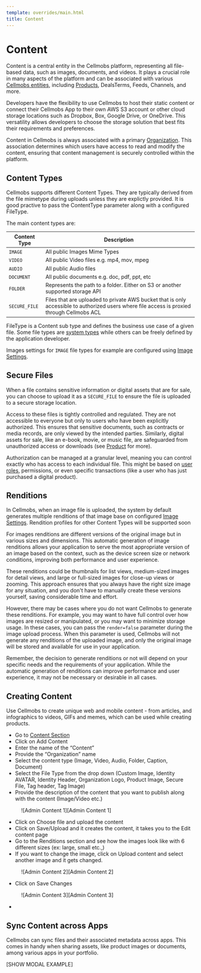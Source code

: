 ```yaml
---
template: overrides/main.html
title: Content
---
```


# Content

Content is a central entity in the Cellmobs platform, representing all file-based data, such as images, documents, and videos. It plays a crucial role in many aspects of the platform and can be associated with various [Cellmobs entities](/setup/model-schema), including [Products](/app-console/manage-products), DealsTerms, Feeds, Channels, and more.

Developers have the flexibility to use Cellmobs to host their static content or connect their Cellmobs App to their own AWS S3 account or other cloud storage locations such as Dropbox, Box, Google Drive, or OneDrive. This versatility allows developers to choose the storage solution that best fits their requirements and preferences.

Content in Cellmobs is always associated with a primary [Organization](/app-console/manage-organizations). This association determines which users have access to read and modify the content, ensuring that content management is securely controlled within the platform.

## Content Types

Cellmobs supports different Content Types. They are typically derived from the file mimetype during uploads unless they are explictly provided. It is good practive to pass the ContentType parameter along with a configured FileType. 

The main content types are:

| Content Type | Description | 
| ---------|----------|
| `IMAGE` | All public Images Mime Types | 
| `VIDEO` | All public Video files e.g. mp4, mov, mpeg | 
| `AUDIO` | All public Audio files | 
| `DOCUMENT` | All public documents e.g. doc, pdf, ppt, etc | 
| `FOLDER` | Represents the path to a folder. Either on S3 or another supported storage API  | 
| `SECURE_FILE` | Files that are uploaded to private AWS bucket that is only accessible to authorized users where file access is proxied through Cellmobs ACL | 

FileType is a Content sub type and defines the business use case of a given file. Some file types are [system types](/setup/image-settings/?h=filetype#system-file-types) while others can be freely defined by the application developer. 

Images settings for `IMAGE` file types for example are configured using [Image Settings](/setup/image-settings).   

## Secure Files

When a file contains sensitive information or digital assets that are for sale, you can choose to upload it as a `SECURE_FILE` to ensure the file is uploaded to a secure storage location.

Access to these files is tightly controlled and regulated. They are not accessible to everyone but only to users who have been explicitly authorized. This ensures that sensitive documents, such as contracts or media records, are only viewed by the intended parties. Similarly, digital assets for sale, like an e-book, movie, or music file, are safeguarded from unauthorized access or downloads (see [Product](/app-console/manage-products) for more).

Authorization can be managed at a granular level, meaning you can control exactly who has access to each individual file. This might be based on [user roles](/setup/security), permissions, or even specific transactions (like a user who has just purchased a digital product).

## Renditions

In Cellmobs, when an image file is uploaded, the system by default generates multiple renditions of that image base on configured [Image Settings](/setup/image-settings). Rendition profiles for other Content Types will be supported soon 

For images renditions are different versions of the original image but in various sizes and dimensions. This automatic generation of image renditions allows your application to serve the most appropriate version of an image based on the context, such as the device screen size or network conditions, improving both performance and user experience.

These renditions could be thumbnails for list views, medium-sized images for detail views, and large or full-sized images for close-up views or zooming. This approach ensures that you always have the right size image for any situation, and you don't have to manually create these versions yourself, saving considerable time and effort.

However, there may be cases where you do not want Cellmobs to generate these renditions. For example, you may want to have full control over how images are resized or manipulated, or you may want to minimize storage usage. In these cases, you can pass the `render=false` parameter during the image upload process. When this parameter is used, Cellmobs will not generate any renditions of the uploaded image, and only the original image will be stored and available for use in your application.

Remember, the decision to generate renditions or not will depend on your specific needs and the requirements of your application. While the automatic generation of renditions can improve performance and user experience, it may not be necessary or desirable in all cases.

## Creating Content

Use Cellmobs to create unique web and mobile content - from articles, and infographics to videos, GIFs and memes, which can be used while creating products.

- Go to [Content Section](https://console.cellmobs.com/admin/content/list)
- Click on Add Content 
- Enter the name of the “Content”  
- Provide the “Organization” name 
- Select the content type (Image, Video, Audio, Folder, Caption, Document) 
- Select the File Type from the drop down (Custom Image, Identity AVATAR, Identity Header, Organization Logo, Product Image, Secure File, Tag header, Tag Image) 
- Provide the description of the content that you want to publish along with the content (Image/Video etc.)

<figure markdown>
![Admin Content 1][Admin Content 1]
</figure>

- Click on Choose file and upload the content  
- Click on Save/Upload and it creates the content, it takes you to the Edit content page 
- Go to the Renditions section and see how the images look like with 6 different sizes (ex: large, small etc.,) 
- If you want to change the image, click on Upload content and select another image and it gets changed. 

<figure markdown>
![Admin Content 2][Admin Content 2]
</figure>

- Click on Save Changes 

<figure markdown>
![Admin Content 3][Admin Content 3]
</figure>


[Admin Content 1]: ../assets/screenshots/admin/admin-content-1.png
[Admin Content 2]: ../assets/screenshots/admin/admin-content-2.png
[Admin Content 3]: ../assets/screenshots/admin/admin-content-3.png

*

## Sync Content across Apps 

Cellmobs can sync files and their associated metadata across apps. This comes in handy when sharing assets, like product images or documents, among various apps in your portfolio.

[SHOW MODAL EXAMPLE]


<br><br>
